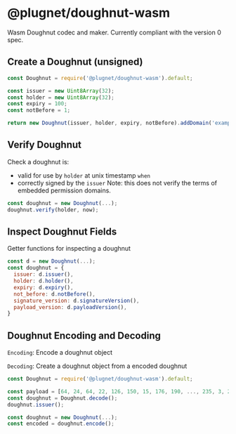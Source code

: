 # @plugnet/doughnut-wasm

Wasm Doughnut codec and maker.
Currently compliant with the version 0 spec.  

## Create a Doughnut (unsigned)

```js
const Doughnut = require('@plugnet/doughnut-wasm').default;

const issuer = new Uint8Array(32);
const holder = new Uint8Array(32);
const expiry = 100;
const notBefore = 1;

return new Doughnut(issuer, holder, expiry, notBefore).addDomain('example', [1, 2, 3]);
```

## Verify Doughnut

Check a doughnut is:
- valid for use by `holder` at unix timestamp `when`
- correctly signed by the `issuer`
Note: this does not verify the terms of embedded permission domains.

```js
const doughnut = new Doughnut(...);
doughnut.verify(holder, now);
```

## Inspect Doughnut Fields

Getter functions for inspecting a doughnut

```js
const d = new Doughnut(...);
const doughnut = {
  issuer: d.issuer(),
  holder: d.holder(),
  expiry: d.expiry(),
  not_before: d.notBefore(),
  signature_version: d.signatureVersion(),
  payload_version: d.payloadVersion(),
}
```

## Doughnut Encoding and Decoding

`Encoding`: Encode a doughnut object

`Decoding`: Create a doughnut object from a encoded doughnut

```js
const Doughnut = require('@plugnet/doughnut-wasm').default;

const payload = [64, 24, 64, 22, 126, 150, 15, 176, 190, ..., 235, 3, 21, 63, 79, 192, 137, 6];
const doughnut = Doughnut.decode();
doughnut.issuer();

const doughnut = new Doughnut(...);
const encoded = doughnut.encode();
```
